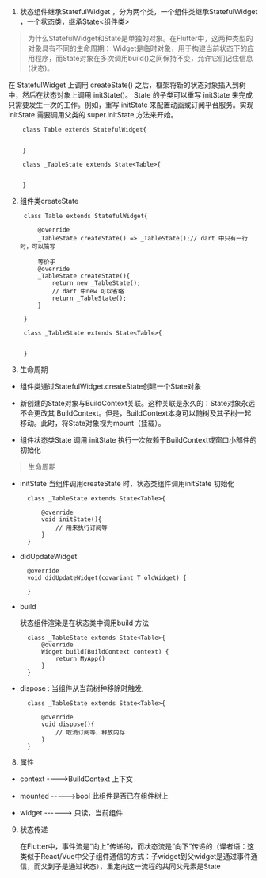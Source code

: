1. 状态组件继承StatefulWidget ，分为两个类，一个组件类继承StatefulWidget ，一个状态类，继承State<组件类>

> 为什么StatefulWidget和State是单独的对象。在Flutter中，这两种类型的对象具有不同的生命周期： Widget是临时对象，用于构建当前状态下的应用程序，而State对象在多次调用build()之间保持不变，允许它们记住信息(状态)。

在 StatefulWidget 上调用 createState() 之后，框架将新的状态对象插入到树中，然后在状态对象上调用 initState()。 State 的子类可以重写 initState 来完成只需要发生一次的工作。例如，重写 initState 来配置动画或订阅平台服务。实现 initState 需要调用父类的 super.initState 方法来开始。

        class Table extends StatefulWidget{


        }

        class _TableState extends State<Table>{

        
        }

2. 组件类createState


        class Table extends StatefulWidget{

            @override
            _TableState createState() => _TableState();// dart 中只有一行时，可以简写

            等价于
            @override
            _TableState createState(){
                return new _TableState();
                // dart 中new 可以省略
                return _TableState();
            }

        }

        class _TableState extends State<Table>{

        
        }
        
7. 生命周期

+ 组件类通过StatefulWidget.createState创建一个State对象 

+ 新创建的State对象与BuildContext关联。这种关联是永久的：State对象永远不会更改其 BuildContext。但是，BuildContext本身可以随树及其子树一起移动。此时，将State对象视为mount（挂载）。

+ 组件状态类State 调用 initState 执行一次依赖于BuildContext或窗口小部件的初始化

> 生命周期

+ initState 当组件调用createState 时，状态类组件调用initState 初始化


        class _TableState extends State<Table>{

            @override
            void initState(){
                // 用来执行订阅等
            }
        }

+ didUpdateWidget

        @override
        void didUpdateWidget(covariant T oldWidget) { 

        }

+ build

   状态组件渲染是在状态类中调用build 方法

        class _TableState extends State<Table>{
            @override
            Widget build(BuildContext context) {
                return MyApp()
            }
        }

+ dispose : 当组件从当前树种移除时触发,

        class _TableState extends State<Table>{

            @override
            void dispose(){
                // 取消订阅等，释放内存
            }
        }

8. 属性

+ context ---->BuildContext 上下文

+ mounted  ----->bool 此组件是否已在组件树上

+ widget ------> 只读，当前组件

9. 状态传递

    在Flutter中，事件流是“向上”传递的，而状态流是“向下”传递的（译者语：这类似于React/Vue中父子组件通信的方式：子widget到父widget是通过事件通信，而父到子是通过状态），重定向这一流程的共同父元素是State